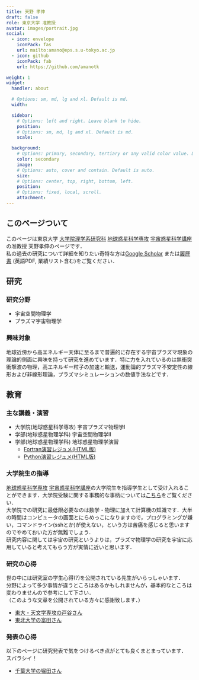 ```yaml
---
title: 天野 孝伸
draft: false
role: 東京大学 准教授
avatar: images/portrait.jpg
social:
  - icon: envelope
    iconPack: fas
    url: mailto:amano@eps.s.u-tokyo.ac.jp
  - icon: github
    iconPack: fab
    url: https://github.com/amanotk

weight: 1
widget:
  handler: about

  # Options: sm, md, lg and xl. Default is md.
  width:

  sidebar:
    # Options: left and right. Leave blank to hide.
    position:
    # Options: sm, md, lg and xl. Default is md.
    scale:

  background:
    # Options: primary, secondary, tertiary or any valid color value. Default is primary.
    color: secondary
    image:
    # Options: auto, cover and contain. Default is auto.
    size:
    # Options: center, top, right, bottom, left.
    position:
    # Options: fixed, local, scroll.
    attachment:
---
```


## このページついて
このページは東京大学 [大学院理学系研究科][1] [地球惑星科学専攻][2] [宇宙惑星科学講座][3] の准教授 天野孝伸のページです．  
私の過去の研究について詳細を知りたい奇特な方は[Google Scholar][4] または[履歴書][6] (英語PDF, 業績リスト含む)をご覧ください．

## 研究

### 研究分野
- 宇宙空間物理学
- プラズマ宇宙物理学

### 興味対象
地球近傍から高エネルギー天体に至るまで普遍的に存在する宇宙プラズマ現象の理論的側面に興味を持って研究を進めています．特に力を入れているのは無衝突衝撃波の物理，高エネルギー粒子の加速と輸送，運動論的プラズマ不安定性の線形および非線形理論，プラズマシミュレーションの数値手法などです．

## 教育

### 主な講義・演習
- 大学院(地球惑星科学専攻) 宇宙プラズマ物理学I  
- 学部(地球惑星物理学科) 宇宙空間物理学II  
- 学部(地球惑星物理学科) 地球惑星物理学演習  
  - [Fortran演習レジュメ(HTML版)](https://amanotk.github.io/fortran-resume-public/)
  - [Python演習レジュメ(HTML版)](https://amanotk.github.io/python-resume-public/)


### 大学院生の指導
[地球惑星科学専攻][2] [宇宙惑星科学講座][3]の大学院生を指導学生として受け入れることができます．大学院受験に関する事務的な事柄については[こちら][7]をご覧ください．  
大学院での研究に最低限必要なのは数学・物理に加えて計算機の知識です．大半の時間はコンピュータの画面とにらめっこになりますので，プログラミングが嫌い，コマンドライン(sshとか)が使えない，という方は苦痛を感じると思いますのでやめておいた方が無難でしょう．  
研究内容に関しては宇宙の研究というよりは，プラズマ物理学の研究を宇宙に応用していると考えてもらう方が実情に近いと思います．

### 研究の心得
世の中には研究室の学生心得(?)を公開されている先生がいらっしゃいます．  
分野によって多少事情が違うところはあるかもしれませんが，基本的なところは変わりませんので参考にして下さい．  
（このような文章を公開されている方々に感謝致します．）

- [東大・天文学専攻の戸谷さん](http://groups.astron.s.u-tokyo.ac.jp/totani/kokoroe.html)
- [東北大学の富田さん](https://www.astr.tohoku.ac.jp/~tomida/student.html)

### 発表の心得
以下のページに研究発表で気をつけるべき点がとても良くまとまっています．  
スバラシイ！

- [千葉大学の堀田さん](https://sites.google.com/site/hideyukihotta/home/note/student_1)


[1]: https://www.s.u-tokyo.ac.jp/
[2]: http://www.eps.s.u-tokyo.ac.jp/
[3]: http://www-space.eps.s.u-tokyo.ac.jp/
[4]: https://scholar.google.co.jp/citations?hl=ja&user=o23rFB8AAAAJ&view_op=list_works&sortby=pubdate"
[5]: https://www.mendeley.com/profiles/takanobu-amano/
[6]: ../files/CV-Amano.pdf
[7]: http://www.eps.s.u-tokyo.ac.jp/admission/index.html
